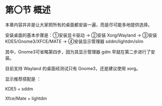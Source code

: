 # 第〇节 概述

本章内容并非是让大家把所有的桌面都安装一遍，而是尽可能多地提供选择。

安装桌面的基本步骤是：①安装显卡驱动 -> ②安装 Xorg/Wayland -> ③安装KDE5/Gnome3/XFCE/MATE -> ④安装显示管理器 sddm/lightdm/slim

其中，Gnome3可省略第四步，因为其显示管理器 gdm 早就在第二步进行了安装。

目前支持 Wayland 的桌面经测试只有 Gnome3，还是建议使用 xorg。

显示推荐搭配是 ：

KDE5 + sddm

Xfce/Mate + lightdm
